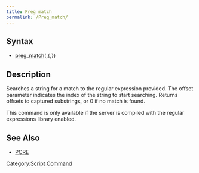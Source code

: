 ```yaml
---
title: Preg match
permalink: /Preg_match/
---
```


Syntax
------

-   [preg_match](/preg_match "wikilink")(<regular expression pattern>,<string>{,<offset>})

Description
-----------

Searches a string for a match to the regular expression provided. The offset parameter indicates the index of the string to start searching. Returns offsets to captured substrings, or 0 if no match is found.

This command is only available if the server is compiled with the regular expressions library enabled.

See Also
--------

-   [PCRE](/PCRE "wikilink")

[Category:Script Command](/Category:Script_Command "wikilink")